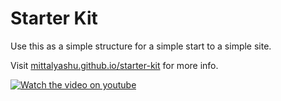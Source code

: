 # Starter Kit

Use this as a simple structure for a simple start to a simple site.

Visit [mittalyashu.github.io/starter-kit](https://mittalyashu.github.io/starter-kit/) for more info.

[![Watch the video on youtube]()]()
